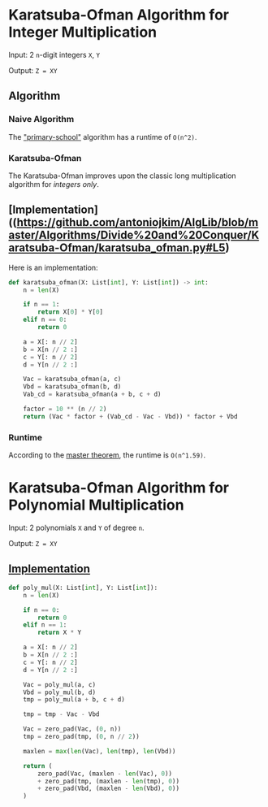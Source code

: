 # Karatsuba-Ofman Algorithm for Integer Multiplication

Input: 2 `n`-digit integers `X`, `Y`

Output: `Z = XY`

## Algorithm

### Naive Algorithm

The ["primary-school"](https://en.wikipedia.org/wiki/Multiplication_algorithm#Long_multiplication) algorithm has a runtime of `O(n^2)`.

### Karatsuba-Ofman

The Karatsuba-Ofman improves upon the classic long multiplication algorithm for *integers only*.

## [Implementation]((https://github.com/antoniojkim/AlgLib/blob/master/Algorithms/Divide%20and%20Conquer/Karatsuba-Ofman/karatsuba_ofman.py#L5)

Here is an implementation:

```python
def karatsuba_ofman(X: List[int], Y: List[int]) -> int:
    n = len(X)

    if n == 1:
        return X[0] * Y[0]
    elif n == 0:
        return 0

    a = X[: n // 2]
    b = X[n // 2 :]
    c = Y[: n // 2]
    d = Y[n // 2 :]

    Vac = karatsuba_ofman(a, c)
    Vbd = karatsuba_ofman(b, d)
    Vab_cd = karatsuba_ofman(a + b, c + d)

    factor = 10 ** (n // 2)
    return (Vac * factor + (Vab_cd - Vac - Vbd)) * factor + Vbd
```

### Runtime

According to the [master theorem](https://en.wikipedia.org/wiki/Master_theorem_(analysis_of_algorithms)#Generic_form), the runtime is `O(n^1.59)`.

# Karatsuba-Ofman Algorithm for Polynomial Multiplication

Input: 2 polynomials `X` and `Y` of degree `n`.

Output: `Z = XY`

## [Implementation](https://github.com/antoniojkim/AlgLib/blob/master/Algorithms/Divide%20and%20Conquer/Karatsuba-Ofman/poly_mul.py#L10)

```python
def poly_mul(X: List[int], Y: List[int]):
    n = len(X)

    if n == 0:
        return 0
    elif n == 1:
        return X * Y

    a = X[: n // 2]
    b = X[n // 2 :]
    c = Y[: n // 2]
    d = Y[n // 2 :]

    Vac = poly_mul(a, c)
    Vbd = poly_mul(b, d)
    tmp = poly_mul(a + b, c + d)

    tmp = tmp - Vac - Vbd

    Vac = zero_pad(Vac, (0, n))
    tmp = zero_pad(tmp, (0, n // 2))

    maxlen = max(len(Vac), len(tmp), len(Vbd))

    return (
        zero_pad(Vac, (maxlen - len(Vac), 0))
        + zero_pad(tmp, (maxlen - len(tmp), 0))
        + zero_pad(Vbd, (maxlen - len(Vbd), 0))
    )
```
